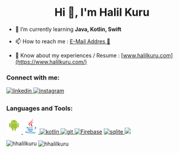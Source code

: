 <h1 align="center">Hi 👋, I'm Halil Kuru</h1>

- 🌱 I’m currently learning **Java, Kotlin, Swift**

- 📫 How to reach me : [E-Mail Addres 📧](mailto:hhalilkuru@gmail.com?subject=[hey!%20github])

- 📄 Know about my experiences / Resume : [www.halilkuru.com](https://www.halilkuru.com/)




<h3 align="left">Connect with me:</h3>
</a>
<a href="https://linkedin.com/in/hhalilkuru" target="_blank">
<img src=https://img.shields.io/badge/linkedin-%231E77B5.svg?&style=for-the-badge&logo=linkedin&logoColor=white alt=linkedin style="margin-bottom: 5px;" />
</a>

</a>
<a href="https://instagram.com/hhalilkuru" target="_blank">
<img src=https://img.shields.io/badge/instagram-%23000000.svg?&style=for-the-badge&logo=instagram&logoColor=white alt=instagram style="margin-bottom: 5px;" />
</a>  


<h3 align="left">Languages and Tools:</h3>
<p align="left"> <a href="https://developer.android.com" target="_blank"> <img src="https://raw.githubusercontent.com/devicons/devicon/master/icons/android/android-original-wordmark.svg" alt="android" width="40" height="40"/> </a> <a href="https://www.java.com" target="_blank"> <img src="https://raw.githubusercontent.com/devicons/devicon/master/icons/java/java-original.svg" alt="java" width="40" height="40"/> </a> <a href="https://kotlinlang.org" target="_blank"> <img src="https://www.vectorlogo.zone/logos/kotlinlang/kotlinlang-icon.svg" alt="kotlin" width="40" height="40"/> </a> <a href="https://git-scm.com/" target="_blank" rel="noreferrer"> <img src="https://www.vectorlogo.zone/logos/git-scm/git-scm-icon.svg" alt="git" width="40" height="40"/> </a> <a href="https://firebase.google.com/" target="_blank"><img src="https://profilinator.rishav.dev/skills-assets/firebase.png" alt="Firebase" height="40" /></a> <a href="https://www.sqlite.org/" target="_blank" rel="noreferrer"> <img src="https://www.vectorlogo.zone/logos/sqlite/sqlite-icon.svg" alt="sqlite" width="40" height="40"/> </a> <img height="40" src="https://camo.githubusercontent.com/be792925a2bcf160059d2531d8481c65b0cc34efffed5c5bc13508d7d23952aa/68747470733a2f2f696d672e69636f6e73382e636f6d2f666c75656e63792f34382f3030303030302f616e64726f69642d73747564696f2d2d76332e706e67" data-canonical-src="https://img.icons8.com/fluency/48/000000/android-studio--v3.png" style="max-width: 100%;">

<p><img align="left" src="https://github-readme-stats.vercel.app/api/top-langs?username=hhalilkuru&show_icons=true&locale=en&layout=compact" alt="hhalilkuru" /></p>

<p>&nbsp;<img align="center" src="https://github-readme-stats.vercel.app/api?username=hhalilkuru&show_icons=true&locale=en" alt="hhalilkuru" /></p>
